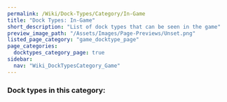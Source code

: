 ```yaml
---
permalink: /Wiki/Dock-Types/Category/In-Game
title: "Dock Types: In-Game"
short_description: "List of dock types that can be seen in the game"
preview_image_path: "/Assets/Images/Page-Previews/Unset.png"
listed_page_category: "game_docktype_page"
page_categories:
  docktypes_category_page: true
sidebar:
  nav: "Wiki_DockTypesCategory_Game"
---
```


### Dock types in this category:
